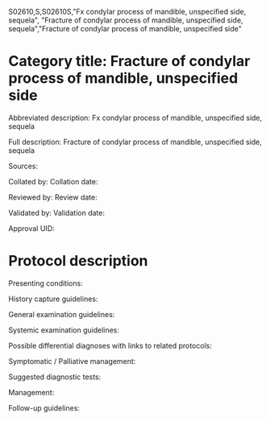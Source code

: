 S02610,S,S02610S,"Fx condylar process of mandible, unspecified side, sequela", "Fracture of condylar process of mandible, unspecified side, sequela","Fracture of condylar process of mandible, unspecified side"
# Category title: Fracture of condylar process of mandible, unspecified side

Abbreviated description: Fx condylar process of mandible, unspecified side, sequela

Full description: Fracture of condylar process of mandible, unspecified side, sequela

Sources:

Collated by:
Collation date:

Reviewed by:
Review date:

Validated by:
Validation date:

Approval UID:

# Protocol description

Presenting conditions:

History capture guidelines:

General examination guidelines:

Systemic examination guidelines:

Possible differential diagnoses with links to related protocols:

Symptomatic / Palliative management:

Suggested diagnostic tests:

Management:

Follow-up guidelines:
